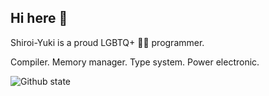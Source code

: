 ## Hi here 👋

Shiroi-Yuki is a proud LGBTQ+ 🏳‍⚧ programmer.

Compiler. Memory manager. Type system. Power electronic.

![Github state](https://github-readme-stats.vercel.app/api?username=Shiroi-Yuki&count_private=true&show_icons=true&theme=radical)

